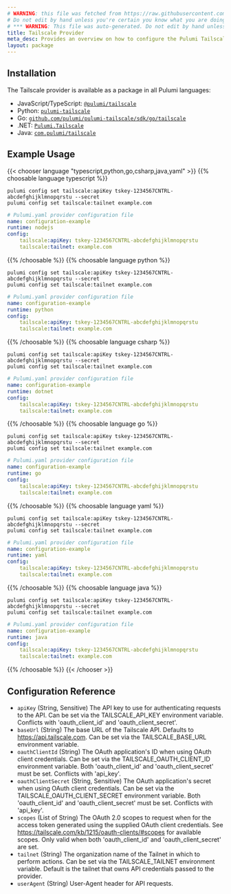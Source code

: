 ```yaml
---
# WARNING: this file was fetched from https://raw.githubusercontent.com/pulumi/pulumi-tailscale/v0.21.0/docs/_index.md
# Do not edit by hand unless you're certain you know what you are doing!
# *** WARNING: This file was auto-generated. Do not edit by hand unless you're certain you know what you are doing! ***
title: Tailscale Provider
meta_desc: Provides an overview on how to configure the Pulumi Tailscale provider.
layout: package
---
```

## Installation

The Tailscale provider is available as a package in all Pulumi languages:

* JavaScript/TypeScript: [`@pulumi/tailscale`](https://www.npmjs.com/package/@pulumi/tailscale)
* Python: [`pulumi-tailscale`](https://pypi.org/project/pulumi-tailscale/)
* Go: [`github.com/pulumi/pulumi-tailscale/sdk/go/tailscale`](https://github.com/pulumi/pulumi-tailscale)
* .NET: [`Pulumi.Tailscale`](https://www.nuget.org/packages/Pulumi.Tailscale)
* Java: [`com.pulumi/tailscale`](https://central.sonatype.com/artifact/com.pulumi/tailscale)
## Example Usage

{{< chooser language "typescript,python,go,csharp,java,yaml" >}}
{{% choosable language typescript %}}
```
pulumi config set tailscale:apiKey tskey-1234567CNTRL-abcdefghijklmnopqrstu --secret
pulumi config set tailscale:tailnet example.com
```

```yaml
# Pulumi.yaml provider configuration file
name: configuration-example
runtime: nodejs
config:
    tailscale:apiKey: tskey-1234567CNTRL-abcdefghijklmnopqrstu
    tailscale:tailnet: example.com
```

{{% /choosable %}}
{{% choosable language python %}}
```
pulumi config set tailscale:apiKey tskey-1234567CNTRL-abcdefghijklmnopqrstu --secret
pulumi config set tailscale:tailnet example.com
```

```yaml
# Pulumi.yaml provider configuration file
name: configuration-example
runtime: python
config:
    tailscale:apiKey: tskey-1234567CNTRL-abcdefghijklmnopqrstu
    tailscale:tailnet: example.com
```

{{% /choosable %}}
{{% choosable language csharp %}}
```
pulumi config set tailscale:apiKey tskey-1234567CNTRL-abcdefghijklmnopqrstu --secret
pulumi config set tailscale:tailnet example.com
```

```yaml
# Pulumi.yaml provider configuration file
name: configuration-example
runtime: dotnet
config:
    tailscale:apiKey: tskey-1234567CNTRL-abcdefghijklmnopqrstu
    tailscale:tailnet: example.com
```

{{% /choosable %}}
{{% choosable language go %}}
```
pulumi config set tailscale:apiKey tskey-1234567CNTRL-abcdefghijklmnopqrstu --secret
pulumi config set tailscale:tailnet example.com
```

```yaml
# Pulumi.yaml provider configuration file
name: configuration-example
runtime: go
config:
    tailscale:apiKey: tskey-1234567CNTRL-abcdefghijklmnopqrstu
    tailscale:tailnet: example.com
```

{{% /choosable %}}
{{% choosable language yaml %}}
```
pulumi config set tailscale:apiKey tskey-1234567CNTRL-abcdefghijklmnopqrstu --secret
pulumi config set tailscale:tailnet example.com
```

```yaml
# Pulumi.yaml provider configuration file
name: configuration-example
runtime: yaml
config:
    tailscale:apiKey: tskey-1234567CNTRL-abcdefghijklmnopqrstu
    tailscale:tailnet: example.com
```

{{% /choosable %}}
{{% choosable language java %}}
```
pulumi config set tailscale:apiKey tskey-1234567CNTRL-abcdefghijklmnopqrstu --secret
pulumi config set tailscale:tailnet example.com
```

```yaml
# Pulumi.yaml provider configuration file
name: configuration-example
runtime: java
config:
    tailscale:apiKey: tskey-1234567CNTRL-abcdefghijklmnopqrstu
    tailscale:tailnet: example.com
```

{{% /choosable %}}
{{< /chooser >}}
## Configuration Reference

- `apiKey` (String, Sensitive) The API key to use for authenticating requests to the API. Can be set via the TAILSCALE_API_KEY environment variable. Conflicts with 'oauth_client_id' and 'oauth_client_secret'.
- `baseUrl` (String) The base URL of the Tailscale API. Defaults to <https://api.tailscale.com>. Can be set via the TAILSCALE_BASE_URL environment variable.
- `oauthClientId` (String) The OAuth application's ID when using OAuth client credentials. Can be set via the TAILSCALE_OAUTH_CLIENT_ID environment variable. Both 'oauth_client_id' and 'oauth_client_secret' must be set. Conflicts with 'api_key'.
- `oauthClientSecret` (String, Sensitive) The OAuth application's secret when using OAuth client credentials. Can be set via the TAILSCALE_OAUTH_CLIENT_SECRET environment variable. Both 'oauth_client_id' and 'oauth_client_secret' must be set. Conflicts with 'api_key'.
- `scopes` (List of String) The OAuth 2.0 scopes to request when for the access token generated using the supplied OAuth client credentials. See <https://tailscale.com/kb/1215/oauth-clients/#scopes> for available scopes. Only valid when both 'oauth_client_id' and 'oauth_client_secret' are set.
- `tailnet` (String) The organization name of the Tailnet in which to perform actions. Can be set via the TAILSCALE_TAILNET environment variable. Default is the tailnet that owns API credentials passed to the provider.
- `userAgent` (String) User-Agent header for API requests.
